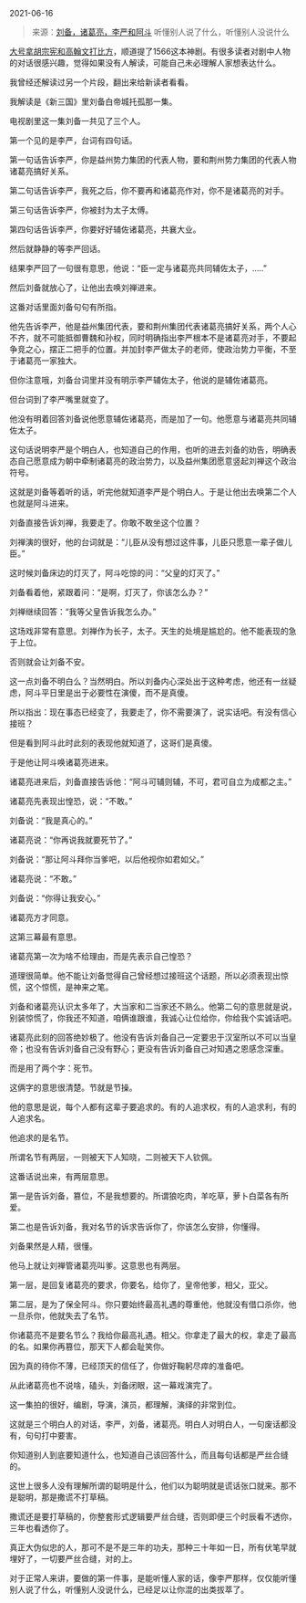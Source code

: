 2021-06-16

> 来源：[刘备，诸葛亮，李严和阿斗](http://mp.weixin.qq.com/s?__biz=MzU3NDc5Nzc0NQ==&mid=2247504349&idx=2&sn=3e09a6fb239e9756c6ee49b8ed390885&chksm=fd2e7303ca59fa15ea08e030730a9fc114e554fe64c723eaa32e4af228420136bfe9ec2321a2&scene=27#wechat_redirect)
> 听懂别人说了什么，听懂别人没说什么

[大号拿胡宗宪和高翰文打比方](https://mp.weixin.qq.com/s?__biz=MzU0MjYwNDU2Mw==&mid=2247499489&idx=2&sn=38295369a1188442c6aa75ae5f229f85&chksm=fb1a929dcc6d1b8bb95c0a68d96838f6debf7c6e40fc050d0b6aac8c4674afbc90019ebb2c74&token=489510864&lang=zh_CN&scene=21#wechat_redirect)，顺道提了1566这本神剧。有很多读者对剧中人物的对话很感兴趣，觉得如果没有人解读，可能自己未必理解人家想表达什么。

  

我曾经还解读过另一个片段，翻出来给新读者看看。

  

我解读是《新三国》里刘备白帝城托孤那一集。

  

电视剧里这一集刘备一共见了三个人。

  

第一个见的是李严，台词有四句话。

  

第一句话告诉李严，你是益州势力集团的代表人物，要和荆州势力集团的代表人物诸葛亮搞好关系。

  

第二句话告诉李严，我死之后，你不要再和诸葛亮作对，你不是诸葛亮的对手。

  

第三句话告诉李严，你被封为太子太傅。

  

第四句话告诉李严，你要好好辅佐诸葛亮，共襄大业。

  

然后就静静的等李严回话。

  

结果李严回了一句很有意思，他说：“臣一定与诸葛亮共同辅佐太子，.....”

  

然后刘备就放心了，让他出去唤刘禅进来。

  

这番对话里面刘备句句有所指。

  

他先告诉李严，他是益州集团代表，要和荆州集团代表诸葛亮搞好关系，两个人心不齐，就不可能抵御曹魏和孙权，同时明确指出李严根本不是诸葛亮对手，不要起争竞之心，摆正二把手的位置。并加封李严做太子的老师，使政治势力平衡，不至于诸葛亮一家独大。

  

但你注意哦，刘备台词里并没有明示李严辅佐太子，他说的是辅佐诸葛亮。

  

但台词到了李严嘴里就变了。

  

他没有明着回答刘备说他愿意辅佐诸葛亮，而是加了一句。他愿意与诸葛亮共同辅佐太子。

  

这句话说明李严是个明白人，也知道自己的作用，也听的进去刘备的劝告，明确表态自己愿意成为朝中牵制诸葛亮的政治势力，以及益州集团愿意竖起刘禅这个政治符号。

  

这就是刘备等着听的话，听完他就知道李严是个明白人。于是让他出去唤第二个人也就是阿斗进来。

  

刘备直接告诉刘禅，我要走了。你敢不敢坐这个位置？  

  

刘禅演的很好，他的台词就是：“儿臣从没有想过这件事，儿臣只愿意一辈子做儿臣。”

  

这时候刘备床边的灯灭了，阿斗吃惊的问：“父皇的灯灭了。”

  

刘备看着他，紧跟着问：“是啊，灯灭了，你该怎么办？”

  

刘禅继续回答：“我等父皇告诉我怎么办。”

  

这场戏非常有意思。刘禅作为长子，太子。天生的处境是尴尬的。他不能表现的急于上位。

  

否则就会让刘备不安。

  

这一点刘备不明白么？当然明白。所以刘备内心深处出于这种考虑，他还有一丝疑虑，阿斗平日里是出于必要性在演傻，而不是真傻。

  

所以指出：现在事态已经变了，我要走了，你不需要演了，说实话吧。有没有信心接班？

  

但是看到阿斗此时此刻的表现他就知道了，这哥们是真傻。

  

于是他让阿斗唤诸葛亮进来。

  

诸葛亮进来后，刘备直接告诉他：“阿斗可辅则辅，不可，君可自立为成都之主。”

  

诸葛亮先表现出惶恐，说：“不敢。”

  

刘备说：“我是真心的。”

  

诸葛亮说：“你再说我就要死节了。”

  

刘备说：“那让阿斗拜你当爹吧，以后他视你如君如父。”

  

诸葛亮说：“不敢。”

  

刘备说：“你得让我安心。”

  

诸葛亮方才同意。

  

这第三幕最有意思。

  

诸葛亮第一次为啥不给理由，而是先表示自己惶恐？

  

道理很简单。他不能让刘备觉得自己曾经想过接班这个话题，所以必须表现出惊慌，这个惊慌，是神来之笔。  

  

刘备和诸葛亮认识太多年了，大当家和二当家还不熟么。他第二句的意思就是说，别装惊慌了，你我还不知道，咱俩谁跟谁，我诚心让位给你，你给我个实诚话吧。

  

诸葛亮此刻的回答绝妙极了。他没有告诉刘备自己一定要忠于汉室所以不可以当皇帝；也没有告诉刘备自己没有野心；更没有告诉刘备自己对知遇之恩感念深重。

  

而是用了两个字：死节。

  

这俩字的意思很清楚。节就是节操。

  

他的意思是说，每个人都有这辈子要追求的。有的人追求权，有的人追求利，有的人追求名。

  

他追求的是名节。

  

所谓名节有两层，一则被天下人知晓，二则被天下人钦佩。

  

这番话说出来，有两层意思。

  

第一是告诉刘备，篡位，不是我想要的。所谓狼吃肉，羊吃草，萝卜白菜各有所爱。

  

第二也是告诉刘备，我对名节的诉求告诉你了，你该怎么安排，你懂得。

  

刘备果然是人精，很懂。

  

他马上就让刘禅管诸葛亮叫爹。这意思也有两层。

  

第一层，是回复诸葛亮的要求，你要名，给你了，皇帝他爹，相父，亚父。

  

第二层，是为了保全阿斗。你只要始终最高礼遇的尊重他，他就没有借口杀你，他一旦杀你，他就失去了名节。

  

你诸葛亮不是要名节么？我给你最高礼遇。相父。你拿走了最大的权，拿走了最高的名。如果你再篡位，那天下人都会耻笑你。

  

因为真的待你不薄，已经顶天的信任了，你做好鞠躬尽瘁的准备吧。

  

从此诸葛亮也不说啥，磕头，刘备闭眼，这一幕戏演完了。

  

这一集拍的很好，编剧，导演，演员，都理解，演绎的非常到位。

  

这就是三个明白人的对话，李严，刘备，诸葛亮。明白人对明白人，一句废话都没有，句句打中要害。

  

你知道别人到底要知道什么，也知道自己该回答什么，而且每句话都是严丝合缝的。  

  

这世上很多人没有理解所谓的聪明是什么，他们以为聪明就是谎话张口就来。那不是聪明，那是撒谎不打草稿。  

  

撒谎还是要打草稿的，你整套形式逻辑要严丝合缝，否则即便三个时辰看不透你，三年也看透你了。  

  

真正大伪似忠的人，那可不是不是三年的功夫，那种三十年如一日，所有伏笔早就埋好了，一切要严丝合缝，对的上。  

  

对于正常人来讲，要做的第一件事，是能听懂人家的话，像李严那样，仅仅能听懂别人说了什么，听懂别人没说什么，已经足以让你混的出类拔萃了。


